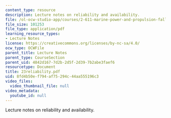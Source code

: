 ```yaml
---
content_type: resource
description: Lecture notes on reliability and availability.
file: /ol-ocw-studio-app/courses/2-611-marine-power-and-propulsion-fall-2006/8fd4b50ef794af75294c44aa555196c3_23reliability.pdf
file_size: 101253
file_type: application/pdf
learning_resource_types:
- Lecture Notes
license: https://creativecommons.org/licenses/by-nc-sa/4.0/
ocw_type: OCWFile
parent_title: Lecture Notes
parent_type: CourseSection
parent_uid: 4842d167-7d2b-2d5f-2d39-7b2abe3faef6
resourcetype: Document
title: 23reliability.pdf
uid: 8fd4b50e-f794-af75-294c-44aa555196c3
video_files:
  video_thumbnail_file: null
video_metadata:
  youtube_id: null
---
```

Lecture notes on reliability and availability.